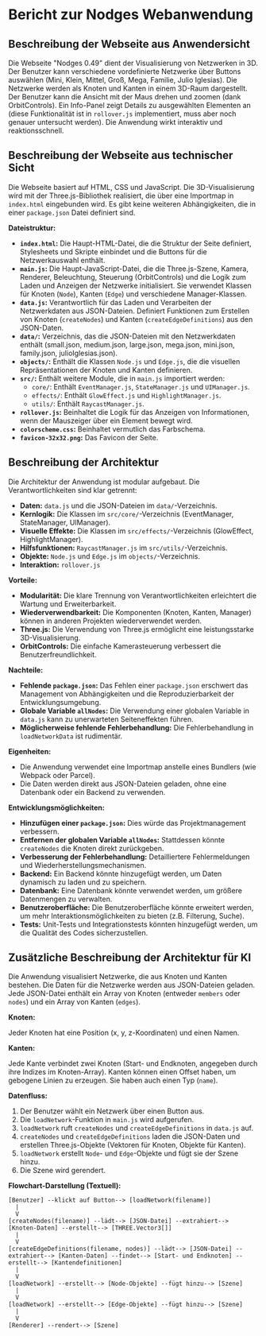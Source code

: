 # Bericht zur Nodges Webanwendung

## Beschreibung der Webseite aus Anwendersicht

Die Webseite "Nodges 0.49" dient der Visualisierung von Netzwerken in 3D. Der Benutzer kann verschiedene vordefinierte Netzwerke über Buttons auswählen (Mini, Klein, Mittel, Groß, Mega, Familie, Julio Iglesias). Die Netzwerke werden als Knoten und Kanten in einem 3D-Raum dargestellt. Der Benutzer kann die Ansicht mit der Maus drehen und zoomen (dank OrbitControls). Ein Info-Panel zeigt Details zu ausgewählten Elementen an (diese Funktionalität ist in `rollover.js` implementiert, muss aber noch genauer untersucht werden). Die Anwendung wirkt interaktiv und reaktionsschnell.

## Beschreibung der Webseite aus technischer Sicht

Die Webseite basiert auf HTML, CSS und JavaScript. Die 3D-Visualisierung wird mit der Three.js-Bibliothek realisiert, die über eine Importmap in `index.html` eingebunden wird. Es gibt keine weiteren Abhängigkeiten, die in einer `package.json` Datei definiert sind.

**Dateistruktur:**

*   **`index.html`:** Die Haupt-HTML-Datei, die die Struktur der Seite definiert, Stylesheets und Skripte einbindet und die Buttons für die Netzwerkauswahl enthält.
*   **`main.js`:** Die Haupt-JavaScript-Datei, die die Three.js-Szene, Kamera, Renderer, Beleuchtung, Steuerung (OrbitControls) und die Logik zum Laden und Anzeigen der Netzwerke initialisiert. Sie verwendet Klassen für Knoten (`Node`), Kanten (`Edge`) und verschiedene Manager-Klassen.
*   **`data.js`:** Verantwortlich für das Laden und Verarbeiten der Netzwerkdaten aus JSON-Dateien. Definiert Funktionen zum Erstellen von Knoten (`createNodes`) und Kanten (`createEdgeDefinitions`) aus den JSON-Daten.
*   **`data/`:** Verzeichnis, das die JSON-Dateien mit den Netzwerkdaten enthält (small.json, medium.json, large.json, mega.json, mini.json, family.json, julioIglesias.json).
*   **`objects/`:** Enthält die Klassen `Node.js` und `Edge.js`, die die visuellen Repräsentationen der Knoten und Kanten definieren.
*   **`src/`:** Enthält weitere Module, die in `main.js` importiert werden:
    *   `core/`: Enthält `EventManager.js`, `StateManager.js` und `UIManager.js`.
    *   `effects/`: Enthält `GlowEffect.js` und `HighlightManager.js`.
    *   `utils/`: Enthält `RaycastManager.js`.
*   **`rollover.js`:** Beinhaltet die Logik für das Anzeigen von Informationen, wenn der Mauszeiger über ein Element bewegt wird.
* **`colorscheme.css`:** Beinhaltet vermutlich das Farbschema.
* **`favicon-32x32.png`:** Das Favicon der Seite.

## Beschreibung der Architektur

Die Architektur der Anwendung ist modular aufgebaut. Die Verantwortlichkeiten sind klar getrennt:

*   **Daten:** `data.js` und die JSON-Dateien im `data/`-Verzeichnis.
*   **Kernlogik:** Die Klassen im `src/core/`-Verzeichnis (EventManager, StateManager, UIManager).
*   **Visuelle Effekte:** Die Klassen im `src/effects/`-Verzeichnis (GlowEffect, HighlightManager).
*   **Hilfsfunktionen:** `RaycastManager.js` im `src/utils/`-Verzeichnis.
*   **Objekte:** `Node.js` und `Edge.js` im `objects/`-Verzeichnis.
* **Interaktion:** `rollover.js`

**Vorteile:**

*   **Modularität:** Die klare Trennung von Verantwortlichkeiten erleichtert die Wartung und Erweiterbarkeit.
*   **Wiederverwendbarkeit:** Die Komponenten (Knoten, Kanten, Manager) können in anderen Projekten wiederverwendet werden.
*   **Three.js:** Die Verwendung von Three.js ermöglicht eine leistungsstarke 3D-Visualisierung.
*   **OrbitControls:** Die einfache Kamerasteuerung verbessert die Benutzerfreundlichkeit.

**Nachteile:**

*   **Fehlende `package.json`:** Das Fehlen einer `package.json` erschwert das Management von Abhängigkeiten und die Reproduzierbarkeit der Entwicklungsumgebung.
* **Globale Variable `allNodes`:** Die Verwendung einer globalen Variable in `data.js` kann zu unerwarteten Seiteneffekten führen.
* **Möglicherweise fehlende Fehlerbehandlung:** Die Fehlerbehandlung in `loadNetworkData` ist rudimentär.

**Eigenheiten:**

*   Die Anwendung verwendet eine Importmap anstelle eines Bundlers (wie Webpack oder Parcel).
*   Die Daten werden direkt aus JSON-Dateien geladen, ohne eine Datenbank oder ein Backend zu verwenden.

**Entwicklungsmöglichkeiten:**

*   **Hinzufügen einer `package.json`:** Dies würde das Projektmanagement verbessern.
*   **Entfernen der globalen Variable `allNodes`:** Stattdessen könnte `createNodes` die Knoten direkt zurückgeben.
*   **Verbesserung der Fehlerbehandlung:** Detailliertere Fehlermeldungen und Wiederherstellungsmechanismen.
*   **Backend:** Ein Backend könnte hinzugefügt werden, um Daten dynamisch zu laden und zu speichern.
*   **Datenbank:** Eine Datenbank könnte verwendet werden, um größere Datenmengen zu verwalten.
*   **Benutzeroberfläche:** Die Benutzeroberfläche könnte erweitert werden, um mehr Interaktionsmöglichkeiten zu bieten (z.B. Filterung, Suche).
* **Tests:** Unit-Tests und Integrationstests könnten hinzugefügt werden, um die Qualität des Codes sicherzustellen.

## Zusätzliche Beschreibung der Architektur für KI

Die Anwendung visualisiert Netzwerke, die aus Knoten und Kanten bestehen. Die Daten für die Netzwerke werden aus JSON-Dateien geladen. Jede JSON-Datei enthält ein Array von Knoten (entweder `members` oder `nodes`) und ein Array von Kanten (`edges`).

**Knoten:**

Jeder Knoten hat eine Position (x, y, z-Koordinaten) und einen Namen.

**Kanten:**

Jede Kante verbindet zwei Knoten (Start- und Endknoten, angegeben durch ihre Indizes im Knoten-Array). Kanten können einen Offset haben, um gebogene Linien zu erzeugen. Sie haben auch einen Typ (`name`).

**Datenfluss:**

1.  Der Benutzer wählt ein Netzwerk über einen Button aus.
2.  Die `loadNetwork`-Funktion in `main.js` wird aufgerufen.
3.  `loadNetwork` ruft `createNodes` und `createEdgeDefinitions` in `data.js` auf.
4.  `createNodes` und `createEdgeDefinitions` laden die JSON-Daten und erstellen Three.js-Objekte (Vektoren für Knoten, Objekte für Kanten).
5.  `loadNetwork` erstellt `Node`- und `Edge`-Objekte und fügt sie der Szene hinzu.
6.  Die Szene wird gerendert.

**Flowchart-Darstellung (Textuell):**

```
[Benutzer] --klickt auf Button--> [loadNetwork(filename)]
  |
  V
[createNodes(filename)] --lädt--> [JSON-Datei] --extrahiert--> [Knoten-Daten] --erstellt--> [THREE.Vector3[]]
  |
  V
[createEdgeDefinitions(filename, nodes)] --lädt--> [JSON-Datei] --extrahiert--> [Kanten-Daten] --findet--> [Start- und Endknoten] --erstellt--> [Kantendefinitionen]
  |
  V
[loadNetwork] --erstellt--> [Node-Objekte] --fügt hinzu--> [Szene]
  |
  V
[loadNetwork] --erstellt--> [Edge-Objekte] --fügt hinzu--> [Szene]
  |
  V
[Renderer] --rendert--> [Szene]
